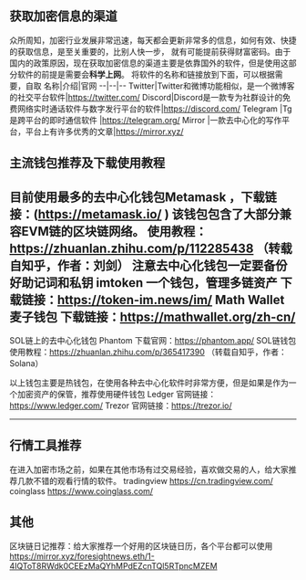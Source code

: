 ## 获取加密信息的渠道
众所周知，加密行业发展非常迅速，每天都会更新非常多的信息，如何有效、快捷的获取信息，是至关重要的，比别人快一步，
就有可能提前获得财富密码。由于国内的政策原因，现在获取加密信息的渠道主要是依靠国外的软件，但是使用这部分软件的前提是需要会**科学上网**。
将软件的名称和链接放到下面，可以根据需要，自取
名称|介绍|官网
--|--|--
Twitter|Twitter和微博功能相似，是一个微博客的社交平台软件|https://twitter.com/
Discord|Discord是一款专为社群设计的免费网络实时通话软件与数字发行平台的软件|https://discord.com/
Telegram |Tg是跨平台的即时通信软件 |https://telegram.org/
Mirror |一款去中心化的写作平台，平台上有许多优秀的文章|https://mirror.xyz/

## 主流钱包推荐及下载使用教程

目前使用最多的去中心化钱包Metamask ，下载链接：(https://metamask.io/ )
该钱包包含了大部分兼容EVM链的区块链网络。
使用教程：https://zhuanlan.zhihu.com/p/112285438  （转载自知乎，作者：刘剑）
**注意去中心化钱包一定要备份好助记词和私钥**
imtoken 一个钱包，管理多链资产       下载链接：https://token-im.news/im/
Math Wallet 麦子钱包                下载链接：https://mathwallet.org/zh-cn/
---
SOL链上的去中心化钱包
Phantom             下载官网：https://phantom.app/
SOL链钱包使用教程：https://zhuanlan.zhihu.com/p/365417390 （转载自知乎，作者：Solana）


以上钱包主要是热钱包，在使用各种去中心化软件时非常方便，但是如果是作为一个加密资产的保管，推荐使用硬件钱包
Ledger   官网链接：https://www.ledger.com/
Trezor   官网链接：https://trezor.io/

---

## 行情工具推荐
在进入加密市场之前，如果在其他市场有过交易经验，喜欢做交易的人，给大家推荐几款不错的观看行情的软件。
tradingview https://cn.tradingview.com/
coinglass  https://www.coinglass.com/

## 其他
区块链日记推荐：给大家推荐一个好用的区块链日历，各个平台都可以使用
https://mirror.xyz/foresightnews.eth/1-4IQToT8RWdk0CEEzMaQYhMPdEZcnTQl5RTpncMZEM
